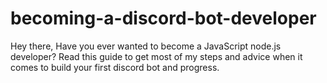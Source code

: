 # becoming-a-discord-bot-developer
Hey there, Have you ever wanted to become a JavaScript node.js developer? Read this guide to get most of my steps and advice when it comes to build your first discord bot and progress.
